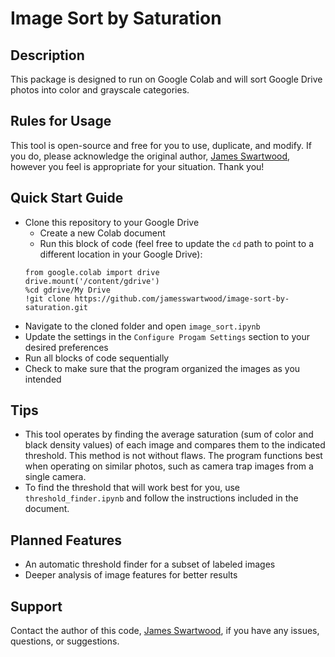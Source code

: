 # Image Sort by Saturation

## Description
This package is designed to run on Google Colab and will sort Google Drive photos into color and grayscale categories.

## Rules for Usage
This tool is open-source and free for you to use, duplicate, and modify. If you do, please acknowledge the original author, [James Swartwood](https://github.com/jamesswartwood), however you feel is appropriate for your situation. Thank you!

## Quick Start Guide
- Clone this repository to your Google Drive
    - Create a new Colab document
    - Run this block of code (feel free to update the `cd` path to point to a different location in your Google Drive):
    ```
    from google.colab import drive
    drive.mount('/content/gdrive')
    %cd gdrive/My Drive
    !git clone https://github.com/jamesswartwood/image-sort-by-saturation.git
    ```
- Navigate to the cloned folder and open `image_sort.ipynb`
- Update the settings in the `Configure Progam Settings` section to your desired preferences
- Run all blocks of code sequentially
- Check to make sure that the program organized the images as you intended

## Tips
- This tool operates by finding the average saturation (sum of color and black density values) of each image and compares them to the indicated threshold. This method is not without flaws. The program functions best when operating on similar photos, such as camera trap images from a single camera.
- To find the threshold that will work best for you, use `threshold_finder.ipynb` and follow the instructions included in the document.

## Planned Features
- An automatic threshold finder for a subset of labeled images
- Deeper analysis of image features for better results

## Support
Contact the author of this code, [James Swartwood](https://github.com/jamesswartwood), if you have any issues, questions, or suggestions.
